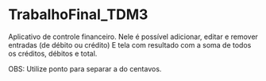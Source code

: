 # TrabalhoFinal_TDM3
Aplicativo de controle financeiro.
Nele é possível adicionar, editar e remover entradas (de débito ou crédito)
E tela com resultado com a soma de todos os créditos, débitos e total.

OBS: Utilize ponto para separar a do centavos.
